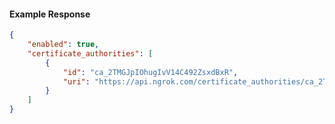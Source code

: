 <!-- Code generated for API Clients. DO NOT EDIT. -->

#### Example Response

```json
{
	"enabled": true,
	"certificate_authorities": [
		{
			"id": "ca_2TMGJpIOhugIvV14C492ZsxdBxR",
			"uri": "https://api.ngrok.com/certificate_authorities/ca_2TMGJpIOhugIvV14C492ZsxdBxR"
		}
	]
}
```
